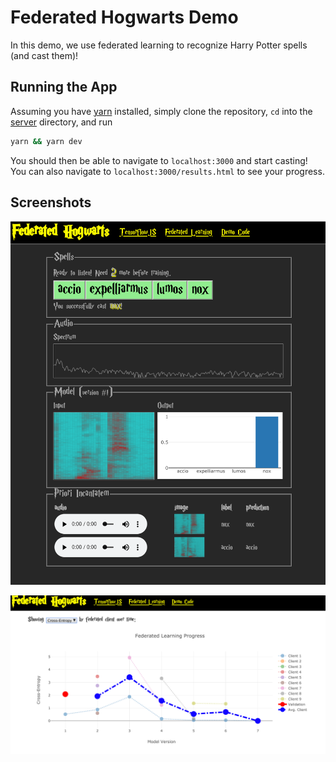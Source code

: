 # Federated Hogwarts Demo

In this demo, we use federated learning to recognize Harry Potter spells (and cast them)!

## Running the App

Assuming you have [yarn](https://yarnpkg.com/en/) installed, simply clone the repository, `cd` into the [server](./server) directory, and run

```sh
yarn && yarn dev
```

You should then be able to navigate to `localhost:3000` and start casting! You can also navigate to `localhost:3000/results.html` to see your progress.

## Screenshots

![Main demo screen](./screenshot1.png)

![Results page](./screenshot2.png)
